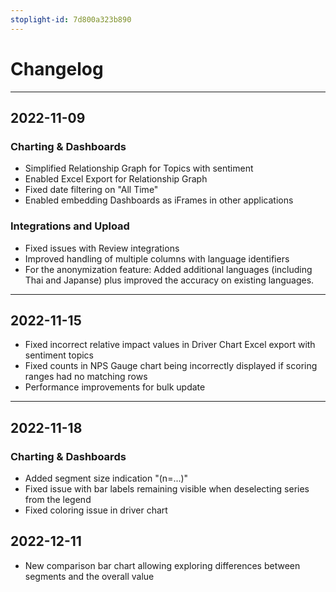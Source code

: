 ```yaml
---
stoplight-id: 7d800a323b890
---
```

# Changelog
---
## 2022-11-09

### Charting & Dashboards
* Simplified Relationship Graph for Topics with sentiment
* Enabled Excel Export for Relationship Graph
* Fixed date filtering on "All Time"
* Enabled embedding Dashboards as iFrames in other applications

### Integrations and Upload
* Fixed issues with Review integrations
* Improved handling of multiple columns with language identifiers
* For the anonymization feature: Added additional languages (including Thai and Japanse) plus improved the accuracy on existing languages.
---

## 2022-11-15

* Fixed incorrect relative impact values in Driver Chart Excel export with sentiment topics
* Fixed counts in NPS Gauge chart being incorrectly displayed if scoring ranges had no matching rows
* Performance improvements for bulk update

---

## 2022-11-18

### Charting & Dashboards
* Added segment size indication "(n=...)"
* Fixed issue with bar labels remaining visible when deselecting series from the legend
* Fixed coloring issue in driver chart

## 2022-12-11

* New comparison bar chart allowing exploring differences between segments and the overall value